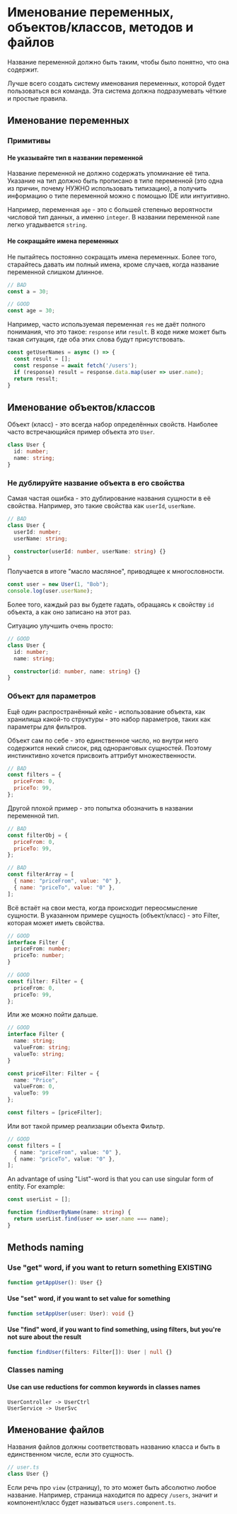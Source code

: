 # Именование переменных, объектов/классов, методов и файлов

Название переменной должно быть таким, чтобы было понятно, что она содержит.

Лучше всего создать систему именования переменных, которой будет пользоваться вся команда. Эта система должна подразумевать чёткие и простые правила.

## Именование переменных

### Примитивы

#### Не указывайте тип в названии переменной

Название переменной не должно содержать упоминание её типа. Указание на тип должно быть прописано в типе переменной (это одна из причин, почему НУЖНО использовать типизацию), а получить информацию о типе переменной можно с помощью IDE или интуитивно.

Например, переменная `age` - это с большей степенью вероятности числовой тип данных, а именно `integer`. В названии переменной `name` легко угадывается `string`.

#### Не сокращайте имена переменных

Не пытайтесь постоянно сокращать имена переменных. Более того, старайтесь давать им полный имена, кроме случаев, когда название переменной слишком длинное.

```js
// BAD
const a = 30;

// GOOD
const age = 30;
```

Например, часто используемая переменная `res` не даёт полного понимания, что это такое: `response` или `result`. В коде ниже может быть такая ситуация, где оба этих слова будут присутствовать.

```js
const getUserNames = async () => {
  const result = [];
  const response = await fetch('/users');
  if (response) result = response.data.map(user => user.name);
  return result;
}
```

## Именование объектов/классов

Объект (класс) - это всегда набор определённых свойств. Наиболее часто встречающийся пример объекта это `User`.

```ts
class User {
  id: number;
  name: string;
}
```

### Не дублируйте название объекта в его свойства

Самая частая ошибка - это дублирование названия сущности в её свойства. Например, это такие свойства как `userId`, `userName`.

```ts
// BAD
class User {
  userId: number;
  userName: string;

  constructor(userId: number, userName: string) {}
}
```

Получается в итоге "масло масляное", приводящее к многословности.

```ts
const user = new User(1, "Bob");
console.log(user.userName);
```

Более того, каждый раз вы будете гадать, обращаясь к свойству `id` объекта, а как оно записано на этот раз.

Ситуацию улучшить очень просто:

```ts
// GOOD
class User {
  id: number;
  name: string;

  constructor(id: number, name: string) {}
}
```

### Объект для параметров

Ещё один распространённый кейс - использование объекта, как хранилища какой-то структуры - это набор параметров, таких как параметры для фильтров.

Объект сам по себе - это единственное число, но внутри него содержится некий список, ряд одноранговых сущностей. Поэтому инстинктивно хочется присвоить аттрибут множественности.

```js
// BAD
const filters = {
  priceFrom: 0,
  priceTo: 99,
};
```

Другой плохой пример - это попытка обозначить в названии переменной тип.

```js
// BAD
const filterObj = {
  priceFrom: 0,
  priceTo: 99,
};

// BAD
const filterArray = [
  { name: "priceFrom", value: "0" },
  { name: "priceTo", value: "0" },
];
```

Всё встаёт на свои места, когда происходит переосмысление сущности. В указанном примере сущность (объект/класс) - это Filter, которая может иметь свойства.

```ts
// GOOD
interface Filter {
  priceFrom: number;
  priceTo: number;
}

// GOOD
const filter: Filter = {
  priceFrom: 0,
  priceTo: 99,
};
```

Или же можно пойти дальше.

```ts
// GOOD
interface Filter {
  name: string;
  valueFrom: string;
  valueTo: string;
}

const priceFilter: Filter = {
  name: "Price",
  valueFrom: 0,
  valueTo: 99
};

const filters = [priceFilter];
```

Или вот такой пример реализации объекта Фильтр.

```ts
// GOOD
const filters = [
  { name: "priceFrom", value: "0" },
  { name: "priceTo", value: "0" },
];
```

An advantage of using "List"-word is that you can use singular form of entity. For example:

```ts
const userList = [];

function findUserByName(name: string) {
  return userList.find(user => user.name === name);
}
```

## Methods naming

### Use "get" word, if you want to return something EXISTING

```ts
function getAppUser(): User {}
```

#### Use "set" word, if you want to set value for something

```ts
function setAppUser(user: User): void {}
```

#### Use "find" word, if you want to find something, using filters, but you're not sure about the result

```ts
function findUser(filters: Filter[]): User | null {}
```

### Classes naming

#### Use can use reductions for common keywords in classes names

```text
UserController -> UserCtrl
UserService -> UserSvc
```

## Именование файлов

Названия файлов должны соответствовать названию класса и быть в единственном числе, если это сущность.

```ts
// user.ts
class User {}
```

Если речь про `view` (страницу), то это может быть абсолютно любое название. Например, страница находится по адресу `/users`, значит и компонент/класс будет называться `users.component.ts`.
